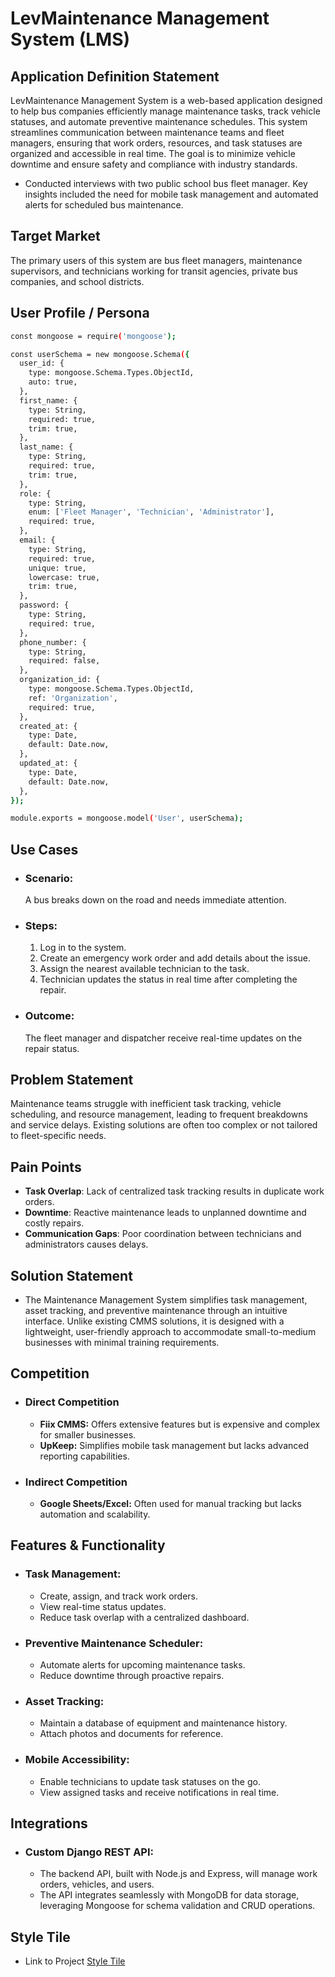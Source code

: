 # LevMaintenance Management System (LMS)

## Application Definition Statement

LevMaintenance Management System is a web-based application designed to help bus companies efficiently manage maintenance tasks, track vehicle statuses, and automate preventive maintenance schedules. This system streamlines communication between maintenance teams and fleet managers, ensuring that work orders, resources, and task statuses are organized and accessible in real time. The goal is to minimize vehicle downtime and ensure safety and compliance with industry standards.

- Conducted interviews with two public school bus fleet manager. Key insights included the need for mobile task management and automated alerts for scheduled bus maintenance.

## Target Market

The primary users of this system are bus fleet managers, maintenance supervisors, and technicians working for transit agencies, private bus companies, and school districts.

## User Profile / Persona

```bash
const mongoose = require('mongoose');

const userSchema = new mongoose.Schema({
  user_id: {
    type: mongoose.Schema.Types.ObjectId,
    auto: true,
  },
  first_name: {
    type: String,
    required: true,
    trim: true,
  },
  last_name: {
    type: String,
    required: true,
    trim: true,
  },
  role: {
    type: String,
    enum: ['Fleet Manager', 'Technician', 'Administrator'],
    required: true,
  },
  email: {
    type: String,
    required: true,
    unique: true,
    lowercase: true,
    trim: true,
  },
  password: {
    type: String,
    required: true,
  },
  phone_number: {
    type: String,
    required: false,
  },
  organization_id: {
    type: mongoose.Schema.Types.ObjectId,
    ref: 'Organization',
    required: true,
  },
  created_at: {
    type: Date,
    default: Date.now,
  },
  updated_at: {
    type: Date,
    default: Date.now,
  },
});

module.exports = mongoose.model('User', userSchema);

```

## Use Cases

- ### Scenario:

  A bus breaks down on the road and needs immediate attention.

- ### Steps:
  1. Log in to the system.
  1. Create an emergency work order and add details about the issue.
  1. Assign the nearest available technician to the task.
  1. Technician updates the status in real time after completing the repair.
- ### Outcome:
  The fleet manager and dispatcher receive real-time updates on the repair status.

## Problem Statement

Maintenance teams struggle with inefficient task tracking, vehicle scheduling, and resource management, leading to frequent breakdowns and service delays. Existing solutions are often too complex or not tailored to fleet-specific needs.

## Pain Points

- **Task Overlap**: Lack of centralized task tracking results in duplicate work orders.
- **Downtime**: Reactive maintenance leads to unplanned downtime and costly repairs.
- **Communication Gaps**: Poor coordination between technicians and administrators causes delays.

## Solution Statement

- The Maintenance Management System simplifies task management, asset tracking, and preventive maintenance through an intuitive interface. Unlike existing CMMS solutions, it is designed with a lightweight, user-friendly approach to accommodate small-to-medium businesses with minimal training requirements.

## Competition

- ### Direct Competition

  - **Fiix CMMS:** Offers extensive features but is expensive and complex for smaller businesses.
  - **UpKeep:** Simplifies mobile task management but lacks advanced reporting capabilities.

- ### Indirect Competition
  - **Google Sheets/Excel:** Often used for manual tracking but lacks automation and scalability.

## Features & Functionality

- ### Task Management:

  - Create, assign, and track work orders.
  - View real-time status updates.
  - Reduce task overlap with a centralized dashboard.

- ### Preventive Maintenance Scheduler:

  - Automate alerts for upcoming maintenance tasks.
  - Reduce downtime through proactive repairs.

- ### Asset Tracking:

  - Maintain a database of equipment and maintenance history.
  - Attach photos and documents for reference.

- ### Mobile Accessibility:

  - Enable technicians to update task statuses on the go.
  - View assigned tasks and receive notifications in real time.

## Integrations

- ### Custom Django REST API:

  - The backend API, built with Node.js and Express, will manage work orders, vehicles, and users.
  - The API integrates seamlessly with MongoDB for data storage, leveraging Mongoose for schema validation and CRUD operations.

## Style Tile

- Link to Project [Style Tile](../designs/Styletile.jpg)
